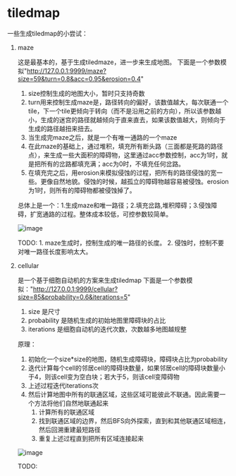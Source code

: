 # tiledmap
一些生成tiledmap的小尝试：

1. maze
   
   这是最基本的，基于生成tiledmaze，进一步来生成地图。
   下面是一个参数模拟"http://127.0.0.1:9999/maze?size=59&turn=0.8&acc=0.95&erosion=0.4"
   
   
    1. size控制生成的地图大小，暂时只支持奇数
    2. turn用来控制生成maze是，路径转向的偏好，该数值越大，每次联通一个tile，下一个tile更倾向于转向（而不是沿用之前的方向），所以该参数越小，生成的迷宫的路径就越倾向于直来直去，如果该数值越大，则倾向于生成的路径越扭来扭去。
    3. 当生成完maze之后，就是一个有唯一通路的一个maze
    4. 在此maze的基础上，通过堆积，填充所有断头路（三面都是死路的路径点），来生成一些大面积的障碍物，这里通过acc参数控制，acc为1时，就是把所有的岔路都填充满；acc为0时，不填充任何岔路。
    5. 在填充完之后，用erosion来模拟侵蚀的过程，把所有的路径侵蚀的宽一些。更像自然地貌。侵蚀的时候，越孤立的障碍物越容易被侵蚀。erosion为1时，则所有的障碍物都被侵蚀掉了。

    总体上是一个：1.生成maze和唯一路径；2.填充岔路,堆积障碍；3.侵蚀障碍，扩宽通路的过程。整体成本较低，可控参数较简单。

    ![image](https://github.com/wddllyy/tiledmap/blob/main/doc/IMG/Screenshot_maze.png)

    TODO: 
        1. maze生成时，控制生成的唯一路径的长度。
        2. 侵蚀时，控制不要对唯一路径长度影响太大。
   
   
    
2. cellular
    
    是一个基于细胞自动机的方案来生成tiledmap
    下面是一个参数模拟："http://127.0.0.1:9999/cellular?size=85&probability=0.6&iterations=5"

    1. size 是尺寸
    2. probability 是随机生成的初始地图里障碍块的占比
    3. iterations 是细胞自动机的迭代次数，次数越多地图越规整

    原理：
    1. 初始化一个size*size的地图，随机生成障碍块，障碍块占比为probability
    2. 迭代计算每个cell的邻居cell的障碍块数量，如果邻居cell的障碍块数量小于4，则该cell变为空白块；若大于5，则该cell变障碍物
    3. 上述过程迭代iterations次
    4. 然后计算地图中所有的联通区域，这些区域可能彼此不联通。因此需要一个方法将他们自然地联通起来
       1. 计算所有的联通区域
       2. 找到联通区域的边界，然后BFS向外探索，直到和其他联通区域相连，然后回溯重建最短路径
       3. 重复上述过程直到把所有区域连接起来
    
    ![image](https://github.com/wddllyy/tiledmap/blob/main/doc/IMG/Screenshot_cellular.png)

    TODO: